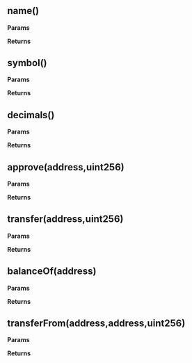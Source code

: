# 



## name()




**Params**

**Returns**

## symbol()




**Params**

**Returns**

## decimals()




**Params**

**Returns**

## approve(address,uint256)




**Params**

**Returns**

## transfer(address,uint256)




**Params**

**Returns**

## balanceOf(address)




**Params**

**Returns**

## transferFrom(address,address,uint256)




**Params**

**Returns**



